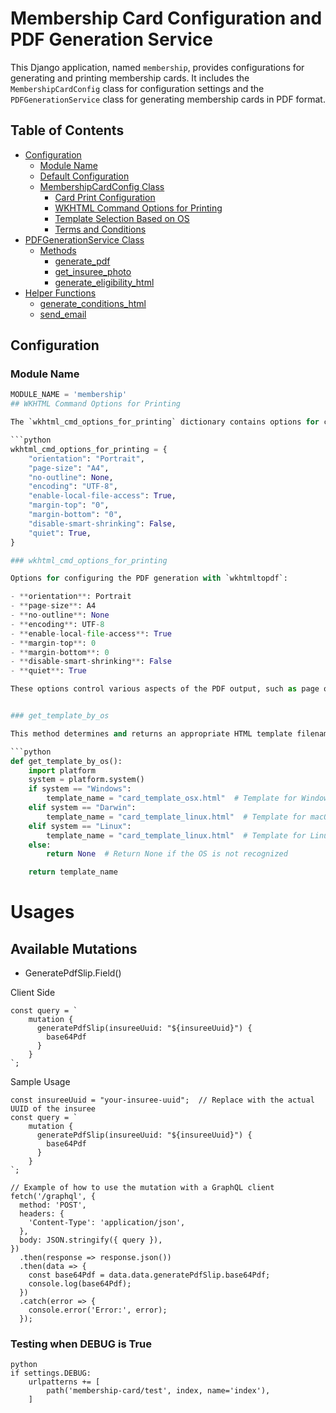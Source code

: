 # Membership Card Configuration and PDF Generation Service

This Django application, named `membership`, provides configurations for generating and printing membership cards. It includes the `MembershipCardConfig` class for configuration settings and the `PDFGenerationService` class for generating membership cards in PDF format.

## Table of Contents

- [Configuration](#configuration)
  - [Module Name](#module-name)
  - [Default Configuration](#default-configuration)
  - [MembershipCardConfig Class](#membershipcardconfig-class)
    - [Card Print Configuration](#card-print-configuration)
    - [WKHTML Command Options for Printing](#wkhtml-command-options-for-printing)
    - [Template Selection Based on OS](#template-selection-based-on-os)
    - [Terms and Conditions](#terms-and-conditions)
- [PDFGenerationService Class](#pdfgenerationservice-class)
  - [Methods](#methods)
    - [generate_pdf](#generate_pdf)
    - [get_insuree_photo](#get_insuree_photo)
    - [generate_eligibility_html](#generate_eligibility_html)
- [Helper Functions](#helper-functions)
  - [generate_conditions_html](#generate_conditions_html)
  - [send_email](#send_email)

## Configuration

### Module Name

```python
MODULE_NAME = 'membership'
## WKHTML Command Options for Printing

The `wkhtml_cmd_options_for_printing` dictionary contains options for configuring the `wkhtmltopdf` command used in generating PDFs. Below are the options available:

```python
wkhtml_cmd_options_for_printing = {
    "orientation": "Portrait",
    "page-size": "A4",
    "no-outline": None,
    "encoding": "UTF-8",
    "enable-local-file-access": True,
    "margin-top": "0",
    "margin-bottom": "0",
    "disable-smart-shrinking": False,
    "quiet": True,
}

### wkhtml_cmd_options_for_printing

Options for configuring the PDF generation with `wkhtmltopdf`:

- **orientation**: Portrait
- **page-size**: A4
- **no-outline**: None
- **encoding**: UTF-8
- **enable-local-file-access**: True
- **margin-top**: 0
- **margin-bottom**: 0
- **disable-smart-shrinking**: False
- **quiet**: True

These options control various aspects of the PDF output, such as page orientation, size, encoding, margins, and verbosity.


### get_template_by_os

This method determines and returns an appropriate HTML template filename based on the operating system (`OS`) of the server where the application is running.

```python
def get_template_by_os():
    import platform
    system = platform.system()
    if system == "Windows":
        template_name = "card_template_osx.html"  # Template for Windows (Not tested)
    elif system == "Darwin":
        template_name = "card_template_linux.html"  # Template for macOS (Darwin)
    elif system == "Linux":
        template_name = "card_template_linux.html"  # Template for Linux
    else:
        return None  # Return None if the OS is not recognized

    return template_name
```

# Usages
## Available Mutations
- GeneratePdfSlip.Field()

Client Side
```
const query = `
    mutation {
      generatePdfSlip(insureeUuid: "${insureeUuid}") {
        base64Pdf
      }
    }
`;
```
Sample Usage
```
const insureeUuid = "your-insuree-uuid";  // Replace with the actual UUID of the insuree
const query = `
    mutation {
      generatePdfSlip(insureeUuid: "${insureeUuid}") {
        base64Pdf
      }
    }
`;

// Example of how to use the mutation with a GraphQL client
fetch('/graphql', {
  method: 'POST',
  headers: {
    'Content-Type': 'application/json',
  },
  body: JSON.stringify({ query }),
})
  .then(response => response.json())
  .then(data => {
    const base64Pdf = data.data.generatePdfSlip.base64Pdf;
    console.log(base64Pdf);
  })
  .catch(error => {
    console.error('Error:', error);
  });

```

### Testing when DEBUG is True 

```
python
if settings.DEBUG:
    urlpatterns += [
        path('membership-card/test', index, name='index'),
    ]
```
